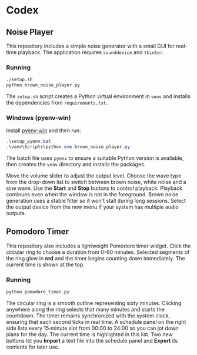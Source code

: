 # Codex

## Noise Player

This repository includes a simple noise generator with a small GUI for
real-time playback. The application requires `sounddevice` and `tkinter`.

### Running

```bash
./setup.sh
python brown_noise_player.py
```
The `setup.sh` script creates a Python virtual environment in `venv` and installs the dependencies from `requirements.txt`.

### Windows (pyenv-win)

Install [pyenv-win](https://github.com/pyenv-win/pyenv-win) and then run:

```powershell
.\setup_pyenv.bat
.\venv\Scripts\python.exe brown_noise_player.py
```
The batch file uses `pyenv` to ensure a suitable Python version is available, then creates the `venv` directory and installs the packages.

Move the volume slider to adjust the output level. Choose the wave type from
the drop-down list to switch between brown noise, white noise and a sine wave.
Use the **Start** and **Stop** buttons to control playback. Playback continues
even when the window is not in the foreground. Brown noise generation uses a
stable filter so it won't stall during long sessions. Select the output device
from the new menu if your system has multiple audio outputs.

## Pomodoro Timer

This repository also includes a lightweight Pomodoro timer widget. Click the
circular ring to choose a duration from 0–60 minutes. Selected segments of the
ring glow in **red** and the timer begins counting down immediately. The current
time is shown at the top.

### Running

```bash
python pomodoro_timer.py
```

The circular ring is a smooth outline representing sixty minutes. Clicking
anywhere along the ring selects that many minutes and starts the countdown.
The timer remains synchronized with the system clock, ensuring that each
second ticks in real time. A schedule panel on the right side lists every
15‑minute slot from 00:00 to 24:00 so you can jot down plans for the day.
The current time is highlighted in this list.
Two new buttons let you **Import** a text file into the schedule panel and
**Export** its contents for later use.
